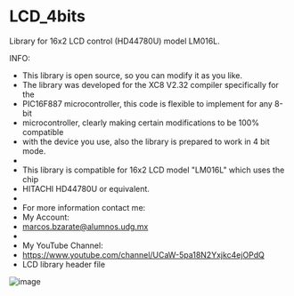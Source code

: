 # LCD_4bits
Library for 16x2 LCD control (HD44780U) model LM016L.

INFO:
 * This library is open source, so you can modify it as you like.
 * The library was developed for the XC8 V2.32 compiler specifically for the 
 * PIC16F887 microcontroller, this code is flexible to implement for any 8-bit 
 * microcontroller, clearly making certain modifications to be 100% compatible 
 * with the device you use, also the library is prepared to work in 4 bit mode.
 * 
 * This library is compatible for 16x2 LCD model "LM016L" which uses the chip
 * HITACHI HD44780U or equivalent.
 * 
 * For more information contact me:
 * My Account:
 * marcos.bzarate@alumnos.udg.mx
 * 
 * My YouTube Channel:
 * https://www.youtube.com/channel/UCaW-5pa18N2Yxjkc4ejOPdQ
 * LCD library header file

![image](https://user-images.githubusercontent.com/95104476/149237172-36c841d2-8fe2-4e08-bfb1-93aac3487b82.png)
